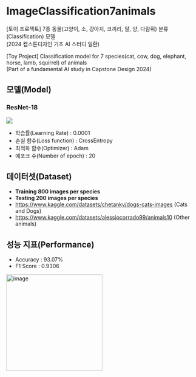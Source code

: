 # ImageClassification7animals
[토이 프로젝트] 7종 동물(고양이, 소, 강아지, 코끼리, 말, 양, 다람쥐) 분류(Classification) 모델<br>
(2024 캡스톤디자인 기초 AI 스터디 일환)

[Toy Project] Classification model for 7 species(cat, cow, dog, elephant, horse, lamb, squirrel) of animals<br>
(Part of a fundamental AI study in Capstone Design 2024)


## 모델(Model)
### ResNet-18
<img src="https://blog.kakaocdn.net/dn/Bl6lG/btrDyFKASgY/LD9Z8BvHg1S76DcRe7yJd0/img.png">

- 학습률(Learning Rate) : 0.0001<br>
- 손실 함수(Loss function) : CrossEntropy<br>
- 최적화 함수(Optimizer) : Adam<br>
- 에포크 수(Number of epoch) : 20


## 데이터셋(Dataset)
- <b>Training 800 images per species</b>
- <b>Testing 200 images per species</b>
- https://www.kaggle.com/datasets/chetankv/dogs-cats-images (Cats and Dogs)
- https://www.kaggle.com/datasets/alessiocorrado99/animals10 (Other animals)

## 성능 지표(Performance)
- Accuracy : 93.07%
- F1 Score : 0.9306

<img width="253" alt="image" src="https://github.com/LimDoHyeon/ImageClassification7animals/assets/94499717/ea3671d8-c128-4f57-9a94-60cb15d6e0ee">
